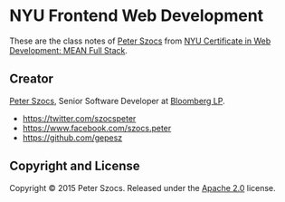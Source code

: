 # NYU Frontend Web Development

These are the class notes of [Peter Szocs](http://peter.szocs.info/) from [NYU Certificate in Web Development: MEAN Full Stack](http://www.scps.nyu.edu/academics/departments/information-technology/academic-offerings/noncredit/certificate-in-web-development-full-stack.html#undefined).

## Creator

[Peter Szocs](http://peter.szocs.info/), Senior Software Developer at [Bloomberg LP](http://www.bloomberg.com/).

* https://twitter.com/szocspeter
* https://www.facebook.com/szocs.peter
* https://github.com/gepesz

## Copyright and License

Copyright &copy; 2015 Peter Szocs. Released under the [Apache 2.0](http://www.apache.org/licenses/LICENSE-2.0) license.
